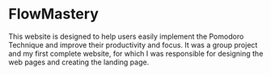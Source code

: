 # FlowMastery
This website is designed to help users easily implement the Pomodoro Technique and improve their productivity and focus. It was a group project and my first complete website, for which I was responsible for designing the web pages and creating the landing page. 
